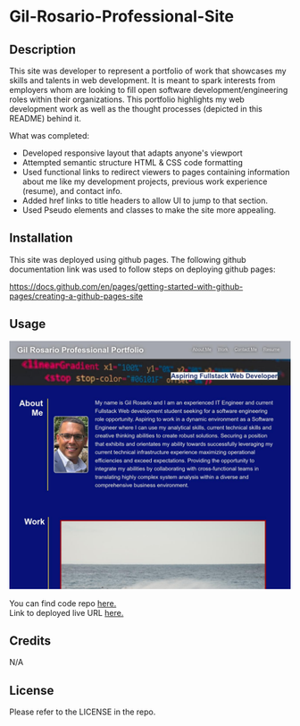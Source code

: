 # Gil-Rosario-Professional-Site
## Description

This site was developer to represent a portfolio of work that showcases my skills and talents in web development. It is meant to spark interests from employers whom are looking to fill open software development/engineering roles within their organizations. This portfolio highlights my web development work as well as the thought processes (depicted in this README) behind it. 

What was completed:

- Developed responsive layout that adapts anyone's viewport
- Attempted semantic structure HTML & CSS code formatting
- Used functional links to redirect viewers to pages containing information about me like my development projects, previous work experience (resume), and contact info.
- Added href links to title headers to allow UI to jump to that section.
- Used Pseudo elements and classes to make the site more appealing.




## Installation

This site was deployed using github pages. 
The following github documentation link was used to follow steps on deploying github pages: 

https://docs.github.com/en/pages/getting-started-with-github-pages/creating-a-github-pages-site


## Usage


![Alt text]("../../assets/Gil-Rosario-Site.jpeg)


You can find code repo [here.](https://github.com/grosario1/gil-rosario-professional-site) \
Link to deployed live URL [here.](https://grosario1.github.io/gil-rosario-professional-site/)

## Credits

N/A

## License

Please refer to the LICENSE in the repo.
